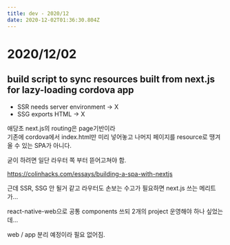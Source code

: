 ```yaml
---
title: dev - 2020/12
date: 2020-12-02T01:36:30.804Z
---
```

# 2020/12/02
## build script to sync resources built from next.js for lazy-loading cordova app
- SSR needs server environment -> X
- SSG exports HTML -> X

애당초 next.js의 routing은 page기반이라\
기존에 cordova에서 index.html만 미리 넣어놓고 나머지 페이지를 resource로 땡겨올 수 있는 SPA가 아니다.

굳이 하려면 일단 라우터 쪽 부터 뜯어고쳐야 함.

https://colinhacks.com/essays/building-a-spa-with-nextjs

근데 SSR, SSG 안 될거 같고 라우터도 손보는 수고가 필요하면 next.js 쓰는 메리트가…

react-native-web으로 공통 components 쓰되 2개의 project 운영해야 하나 싶었는데...

web / app 분리 예정이라 필요 없어짐.
